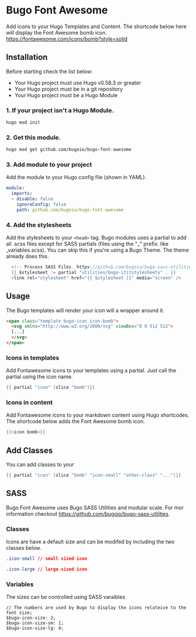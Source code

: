 ﻿# Bugo Font Awesome

Add icons to your Hugo Templates and Content. The shortcode below here will display the Font Awesome bomb icon. https://fontawesome.com/icons/bomb?style=solid

## Installation

Before starting check the list below:

* Your Hugo project must use Hugo v0.58.3 or greater
* Your Hugo project must be in a git repository
* Your Hugo project must be a Hugo Module

### 1. If your project isn't a Hugo Module.

```BASH
hugo mod init
```

### 2. Get this module.

```BASH
hugo mod get github.com/bugoio/bugo-font-awesome
```
### 3. Add module to your project

Add the module to your Hugo config file (shown in YAML).

```YAML
module:
  imports:
  - disable: false
    ignoreConfig: false
    path: github.com/bugoio/bugo-font-awesome
```

### 4. Add the stylesheets

Add the stylesheets to your ```<head>``` tag. Bugo modules uses a partial to add all .scss files except for SASS partials (files using the "_" prefix. like _variables.scss). You can skip this if you're using a Bugo Theme. The theme already does this.

```GO
  <!-- Process SASS Files. https://github.com/bugoio/bugo-sass-utilities.  -->
  {{ $stylesheet := partial "utilities/bugo-ititstylesheets" . }}
  <link rel="stylesheet" href="{{ $stylesheet }}" media="screen" />
```

## Usage

The Bugo templates will render your icon will a wrapper around it.

```HTML
<span class="template bugo-icon icon-bomb">
  <svg xmlns="http://www.w3.org/2000/svg" viewBox="0 0 512 512">
  [...]
  </svg>
</span>
```

### Icons in templates

Add Fontawesome icons to your templates using a partial. Just call the partial using the icon name.

```GO
{{ partial "icon" (slice "bomb")}}
```

### Icons in content

Add Fontawesome icons to your markdown content using Hugo shortcodes. The shortcode below adds the Font Awesome bomb icon.

```GO
{{<icon bomb>}}
```

## Add Classes

You can add classes to your

```GO
{{ partial "icon" (slice "bomb" "icon-small" "other-class" "...")}}
```

## SASS

Bugo Font Awesome uses Bugo SASS Utilities and modular scale. For mor information checkout https://github.com/bugoio/bugo-sass-utilities.

### Classes

Icons are have a default size and can be modifed by including the two classes below.
```CSS
.icon-small // small sized icon

.icon-large // large sized icon
```

### Variables

The sizes can be controlled using SASS varaibles

```
// The numbers are used by Bugo to display the icons relateive to the font size;
$bugo-icon-size: 2;
$bugo-icon-size-sm: 1;
$bugo-icon-size-lg: 4;
```
